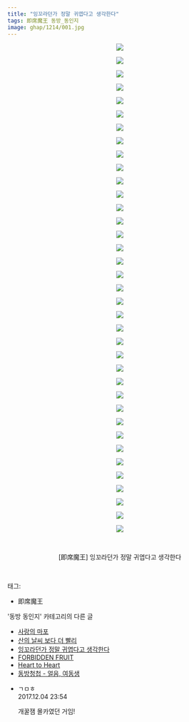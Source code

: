 ```yaml
---
title: "잉꼬라던가 정말 귀엽다고 생각한다"
tags: 即席魔王 동방_동인지
image: ghap/1214/001.jpg
---
```

<div class="article">
<p style="text-align: center; clear: none; float: none;"><img src="{{ site.nasurl }}/ghap/1214/001.jpg"/></p>
<p style="text-align: center; clear: none; float: none;"><img src="{{ site.nasurl }}/ghap/1214/002.jpg"/></p>
<p style="text-align: center; clear: none; float: none;"><img src="{{ site.nasurl }}/ghap/1214/003.jpg"/></p>
<p style="text-align: center; clear: none; float: none;"><img src="{{ site.nasurl }}/ghap/1214/004.jpg"/></p>
<p style="text-align: center; clear: none; float: none;"><img src="{{ site.nasurl }}/ghap/1214/005.jpg"/></p>
<p style="text-align: center; clear: none; float: none;"><img src="{{ site.nasurl }}/ghap/1214/006.jpg"/></p>
<p style="text-align: center; clear: none; float: none;"><img src="{{ site.nasurl }}/ghap/1214/007.jpg"/></p>
<p style="text-align: center; clear: none; float: none;"><img src="{{ site.nasurl }}/ghap/1214/008.jpg"/></p>
<p style="text-align: center; clear: none; float: none;"><img src="{{ site.nasurl }}/ghap/1214/009.jpg"/></p>
<p style="text-align: center; clear: none; float: none;"><img src="{{ site.nasurl }}/ghap/1214/010.jpg"/></p>
<p style="text-align: center; clear: none; float: none;"><img src="{{ site.nasurl }}/ghap/1214/011.jpg"/></p>
<p style="text-align: center; clear: none; float: none;"><img src="{{ site.nasurl }}/ghap/1214/012.jpg"/></p>
<p style="text-align: center; clear: none; float: none;"><img src="{{ site.nasurl }}/ghap/1214/013.jpg"/></p>
<p style="text-align: center; clear: none; float: none;"><img src="{{ site.nasurl }}/ghap/1214/014.jpg"/></p>
<p style="text-align: center; clear: none; float: none;"><img src="{{ site.nasurl }}/ghap/1214/015.jpg"/></p>
<p style="text-align: center; clear: none; float: none;"><img src="{{ site.nasurl }}/ghap/1214/016.jpg"/></p>
<p style="text-align: center; clear: none; float: none;"><img src="{{ site.nasurl }}/ghap/1214/017.jpg"/></p>
<p style="text-align: center; clear: none; float: none;"><img src="{{ site.nasurl }}/ghap/1214/018.jpg"/></p>
<p style="text-align: center; clear: none; float: none;"><img src="{{ site.nasurl }}/ghap/1214/019.jpg"/></p>
<p style="text-align: center; clear: none; float: none;"><img src="{{ site.nasurl }}/ghap/1214/020.jpg"/></p>
<p style="text-align: center; clear: none; float: none;"><img src="{{ site.nasurl }}/ghap/1214/021.jpg"/></p>
<p style="text-align: center; clear: none; float: none;"><img src="{{ site.nasurl }}/ghap/1214/022.jpg"/></p>
<p style="text-align: center; clear: none; float: none;"><img src="{{ site.nasurl }}/ghap/1214/023.jpg"/></p>
<p style="text-align: center; clear: none; float: none;"><img src="{{ site.nasurl }}/ghap/1214/024.jpg"/></p>
<p style="text-align: center; clear: none; float: none;"><img src="{{ site.nasurl }}/ghap/1214/025.jpg"/></p>
<p style="text-align: center; clear: none; float: none;"><img src="{{ site.nasurl }}/ghap/1214/026.jpg"/></p>
<p style="text-align: center; clear: none; float: none;"><img src="{{ site.nasurl }}/ghap/1214/027.jpg"/></p>
<p style="text-align: center; clear: none; float: none;"><img src="{{ site.nasurl }}/ghap/1214/028.jpg"/></p>
<p style="text-align: center; clear: none; float: none;"><img src="{{ site.nasurl }}/ghap/1214/029.jpg"/></p>
<p style="text-align: center; clear: none; float: none;"><img src="{{ site.nasurl }}/ghap/1214/030.jpg"/></p>
<p style="text-align: center; clear: none; float: none;"><img src="{{ site.nasurl }}/ghap/1214/031.jpg"/></p>
<p style="text-align: center; clear: none; float: none;"><img src="{{ site.nasurl }}/ghap/1214/032.jpg"/></p>
<p style="text-align: center; clear: none; float: none;"><img src="{{ site.nasurl }}/ghap/1214/033.jpg"/></p>
<p style="text-align: center; clear: none; float: none;"><img src="{{ site.nasurl }}/ghap/1214/034.jpg"/></p>
<p style="text-align: center; clear: none; float: none;"><img src="{{ site.nasurl }}/ghap/1214/035.jpg"/></p>
<p style="text-align: center; clear: none; float: none;"><img src="{{ site.nasurl }}/ghap/1214/036.jpg"/></p>
<p style="text-align: center; clear: none; float: none;"><img src="{{ site.nasurl }}/ghap/1214/037.jpg"/></p>
<p style="text-align: center; clear: none; float: none;"><br/></p>
<p style="text-align: center; clear: none; float: none;">[即席魔王] 잉꼬라던가 정말 귀엽다고 생각한다</p>
<p><br/></p>
</div><div class="tagTrail">
<p>태그: </p>
<ul>
<li>即席魔王</li>
</ul>
</div><div class="another">
<p>'동방 동인지' 카테고리의 다른 글</p>
<ul>
<li><a href="/2016-07-29-ghap_1216">사랑의 마포</a></li>
<li><a href="/2016-07-29-ghap_1215">산의 날씨 보다 더 빨리</a></li>
<li><a href="/2016-07-29-ghap_1214">잉꼬라던가 정말 귀엽다고 생각한다</a></li>
<li><a href="/2016-07-29-ghap_1213">FORBIDDEN FRUIT</a></li>
<li><a href="/2016-07-29-ghap_1212">Heart to Heart</a></li>
<li><a href="/2016-07-29-ghap_1211">동방청첩 - 얼음, 여동생</a></li>
</ul>
</div><div class="cb_module cb_fluid">
<div class="cb_wrt cb_profile">
<div class="comment">
<ul>
<li class="cb_thumb_off" id="comment15144947">
<div class="cb_comment_area">
<div class="cb_info_area">
<div class="cb_section">
<span class="cb_nick_name">ㄱㅁㅎ</span>
</div>
<div class="cb_section">
<span class="cb_date">2017.12.04 23:54 </span>
</div>
</div>
<div class="cb_dsc_comment">
<p class="cb_dsc">
											개꿀잼 몰카였던 거임!
										</p>
</div>
</div></li>
</ul>
</div>
</div><!-- commentList close -->
</div>